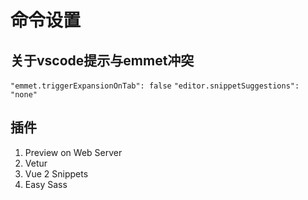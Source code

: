# 命令设置

## 关于vscode提示与emmet冲突
`"emmet.triggerExpansionOnTab": false`
`"editor.snippetSuggestions": "none"`



## 插件
1. Preview on Web Server
2. Vetur
3. Vue 2 Snippets
4. Easy Sass
